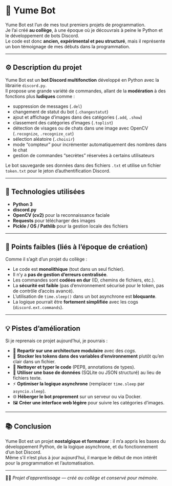 # 🧠 Yume Bot

Yume Bot est l’un de mes tout premiers projets de programmation.  
Je l’ai créé **au collège**, à une époque où je découvrais à peine le Python et le développement de bots Discord.  
Le code est donc **ancien, expérimental et peu structuré**, mais il représente un bon témoignage de mes débuts dans la programmation.

---

## ⚙️ Description du projet

Yume Bot est un **bot Discord multifonction** développé en Python avec la librairie `discord.py`.  
Il propose une grande variété de commandes, allant de la **modération** à des fonctions plus **ludiques** comme :
- suppression de messages (`.del`)
- changement de statut du bot (`.changestatut`)
- ajout et affichage d’images dans des catégories (`.add`, `.show`)
- classement des catégories d’images (`.toplist`)
- détection de visages ou de chats dans une image avec OpenCV (`.recognize`, `.recognize_cat`)
- sélection aléatoire (`.choisir`)
- mode “compteur” pour incrémenter automatiquement des nombres dans le chat
- gestion de commandes “secrètes” réservées à certains utilisateurs

Le bot sauvegarde ses données dans des fichiers `.txt` et utilise un fichier `token.txt` pour le jeton d’authentification Discord.

---

## 🧩 Technologies utilisées

- **Python 3**
- **discord.py**
- **OpenCV (cv2)** pour la reconnaissance faciale
- **Requests** pour télécharger des images
- **Pickle / OS / Pathlib** pour la gestion locale des fichiers

---

## 🚧 Points faibles (liés à l’époque de création)

Comme il s’agit d’un projet du collège :
- Le code est **monolithique** (tout dans un seul fichier).
- Il n’y a **pas de gestion d’erreurs centralisée**.
- Les commandes sont **codées en dur** (ID, chemins de fichiers, etc.).
- La **sécurité est faible** (pas d’environnement sécurisé pour le token, pas de contrôle d’accès avancé).
- L’utilisation de `time.sleep()` dans un bot asynchrone est **bloquante**.
- La logique pourrait être **fortement simplifiée** avec les cogs (`discord.ext.commands`).

---

## 💡 Pistes d’amélioration

Si je reprenais ce projet aujourd’hui, je pourrais :
- 🔁 **Repartir sur une architecture modulaire** avec des *cogs*.
- 🔐 **Stocker les tokens dans des variables d’environnement** plutôt qu’en clair dans un fichier.
- 🧹 **Nettoyer et typer le code** (PEP8, annotations de types).
- 🧠 **Utiliser une base de données** (SQLite ou JSON structuré) au lieu de fichiers texte.
- ⚡ **Optimiser la logique asynchrone** (remplacer `time.sleep` par `asyncio.sleep`).
- 🌐 **Héberger le bot proprement** sur un serveur ou via Docker.
- 🖼️ **Créer une interface web légère** pour suivre les catégories d’images.

---

## 📚 Conclusion

Yume Bot est un projet **nostalgique et formateur** : il m’a appris les bases du développement Python, de la logique asynchrone, et du fonctionnement d’un bot Discord.  
Même s’il n’est plus à jour aujourd’hui, il marque le début de mon intérêt pour la programmation et l’automatisation.

---

👨‍💻 *Projet d’apprentissage — créé au collège et conservé pour mémoire.*
